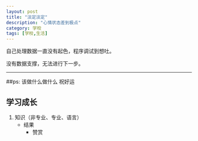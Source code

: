 ```yaml
---
layout: post
title: "淡定淡定"
description: "心情状态差到极点"
category: 学校
tags: [学校,生活]
---
```


自己处理数据一直没有起色，程序调试到想吐。<br>

没有数据支撑，无法进行下一步。<br>

------

##ps:
该做什么做什么
      祝好运

## 学习成长
1. 知识（非专业、专业、语言）
	* 结果
		* 赞赏  
